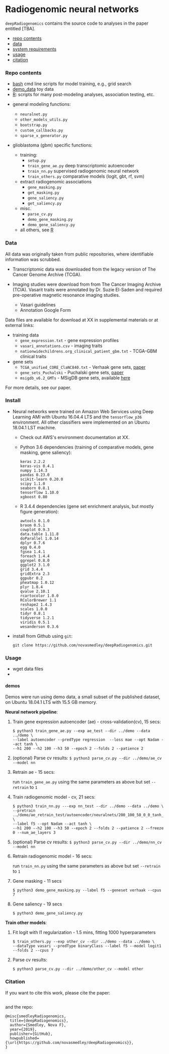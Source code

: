# Radiogenomic neural networks
`deepRadiogenomics` contains the source code to analyses in the paper entitled [TBA].

- [repo contents](###repo-contents)
- [data](###data)
- [system requirements](###system-requirements) 
- [usage](###usage)
- [citation](###citation)

### Repo contents
- [bash](./bash) cmd line scripts for model training, e.g., grid search
- [demo_data](./demo) toy data
- [R](./R): scripts for many post-modeling analyses, association testing, etc.

* general modeling functions:
    * `neuralnet.py`
    * `other_models_utils.py`
    * `bootstrap.py`
    * `custom_callbacks.py`
    * `sparse_x_generator.py`

* glioblastoma (gbm) specific functions:
    * training:
        * `setup.py`
        * `train_gene_ae.py` deep transcriptomic autoencoder
        * `train_nn.py` supervised radiogenomic neural network
        * `train_others.py` comparative models (logit, gbt, rf, svm)
    * extract radiogenomic associations
        * `gene_masking.py`
        * `get_masking.py`
        * `gene_saliency.py`
        * `get_saliency.py`
    * misc.
        * `parse_cv.py`
        * `demo_gene_masking.py`
        * `demo_gene_saliency.py`
   * all others, see [R](./R)

### Data

All data was originally taken from public repositories, where identifiable information was scrubbed.

* Transcriptomic data was downloaded from the legacy version of The Cancer Genome Archive (TCGA). 

* Imaging studies were download from from The Cancer Imaging Archive (TCIA). Vasarit traits were annotated by Dr. Suzie El-Saden and required pre-operative magnetic resonance imaging studies. 
    * Vasari guidelines
    * Annotation Google Form
    
Data files are available for download at XX in supplemental materials or at external links:

* training data
    * `gene_expression.txt` - gene expression profiles
    * `vasari_annotations.csv` - imaging traits
    * `nationwidechildrens.org_clinical_patient_gbm.txt` - TCGA-GBM clinical traits
* gene sets
    * `TCGA_unified_CORE_ClaNC840.txt` - Verhaak gene sets, [paper](https://doi.org/10.1016/j.ccr.2009.12.020)
    * `gene_sets_Puchalski` - Puchalski gene sets, [paper](https://doi.org/10.1126/science.aaf2666)
    * `msigdb_v6.2_GMTs` - MSigDB gene sets, available [here](http://software.broadinstitute.org/gsea/downloads.jsp)

For more details, see our paper.

### Install

* Neural networks were trained on Amazon Web Services using Deep Learning AMI with Ubuntu 16.04.4 LTS and the `tensorflow_p36` environment. All other classifiers were implemented on an Ubuntu 18.04.1 LST machine.

    * Check out AWS's environment documentation at XX.
    * Python 3.6 dependencies (training of comparative models, gene masking, gene saliency):
    
        ```
        keras 2.2.2
        keras-vis 0.4.1
        numpy 1.14.3
        pandas 0.23.0
        scikit-learn 0.20.0
        scipy 1.1.0
        seaborn 0.8.1
        tensorflow 1.10.0
        xgboost 0.80
        ```
    
    * R 3.4.4 dependencies (gene set enrichment analysis, but mostly figure generation):
        ```
        awtools 0.1.0
        broom 0.5.1
        cowplot 0.9.3
        data.table 1.11.8
        doParallel 1.0.14
        dplyr 0.7.6
        egg 0.4.0
        fgsea 1.4.1
        foreach 1.4.4
        ggrepel 0.8.0
        ggplot2 3.1.0
        grid 3.4.4
        gridExtra 2.3
        ggpubr 0.2
        pheatmap 1.0.12
        plyr 1.8.4
        qvalue 2.10.1
        rcartocolor 1.0.0
        RColorBrewer 1.1
        reshape2 1.4.3
        scales 1.0.0
        tidyr 0.8.1
        tidyverse 1.2.1
        viridis 0.5.1
        wesanderson 0.3.6
        ```
* install from Github using `git`:

    ```
    git clone https://github.com/novasmedley/deepRadiogenomics.git
    ```
### Usage

* wget data files
* 

#### demos
Demos were run using demo data, a small subset of the published dataset, on Ubuntu 18.04.1 LTS with 15.5 GB memory.

**Neural network pipeline**:

1. Train gene expression autoencoder (ae) - cross-validation(cv), 15 secs:

    ```
    $ python3 train_gene_ae.py --exp ae_test --dir ../demo --data ../demo \
    --label autoencoder --predType regression  --loss mae --opt Nadam --act tanh \
    --h1 200 --h2 100 --h3 50 --epoch 2 --folds 2 --patience 2
    ```

1. (optional) Parse cv results: `$ python3 parse_cv.py --dir ../demo/ae_cv --model nn`
        
1. Retrain ae - 15 secs: 
    
    run `train_gene_ae.py` using the same parameters as above but set `--retrain` to `1` 
 
1. Train radiogenomic model - cv, 21 secs:

    ```
    $ python3 train_nn.py ---exp nn_test --dir ../demo --data ../demo \
    --pretrain ../demo/ae_retrain_test/autoencoder/neuralnets/200_100_50_0_0_tanh_decay_0_drop_0_opt_Nadam_loss_mae_bat_10_eph_2 \
    --label f5 --opt Nadam --act tanh \
    --h1 200 --h2 100 --h3 50 --epoch 2 --folds 2 --patience 2 --freeze 0 --num_ae_layers 3
    ```

1. (optional) Parse cv results: `$ python3 parse_cv.py --dir ../demo/nn_cv --model nn`

1. Retrain radiogenomic model - 16 secs: 
    
    run `train_nn.py` using the same parameters as above but set `--retrain` to `1` 

1. Gene masking - 11 secs

    `$ python3 demo_gene_masking.py --label f5 --geneset verhaak --cpus 7`
    
1. Gene saliency - 19 secs
    
    `$ python3 demo_gene_saliency.py`


**Train other models**:

1. Fit logit with l1 regularization  - 1.5 mins, fitting 1000 hyperparameters
    ```
    $ train_others.py --exp other_cv --dir ../demo --data ../demo \
    --dataType vasari --predType binaryClass --label f5 --model logit1 --folds 2 --cpus 7
    ```

2. Parse cv results:

    `$ python3 parse_cv.py --dir ../demo/other_cv --model other`

### Citation

If you want to cite this work, please cite the paper:

```
```

and the repo:

```
@misc{smedleyRadiogenomics,
  title={deepRadiogenomics},
  author={Smedley, Nova F},
  year={2019},
  publisher={GitHub},
  howpublished={\url{https://github.com/novasmedley/deepRadiogenomics}},
}
```